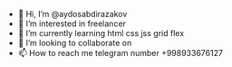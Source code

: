 - 👋 Hi, I’m @aydosabdirazakov
- 👀 I’m interested in freelancer
- 🌱 I’m currently learning html css jss grid flex
- 💞️ I’m looking to collaborate on 
- 📫 How to reach me telegram number +998933676127

<!---
aydosabdirazakov/aydosabdirazakov is a ✨ special ✨ repository because its `README.md` (this file) appears on your GitHub profile.
You can click the Preview link to take a look at your changes.
--->
